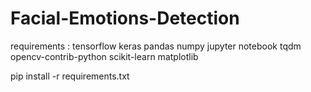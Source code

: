 # Facial-Emotions-Detection

requirements : 
    tensorflow
    keras
    pandas
    numpy
    jupyter
    notebook
    tqdm
    opencv-contrib-python
    scikit-learn
    matplotlib
    

pip install -r requirements.txt